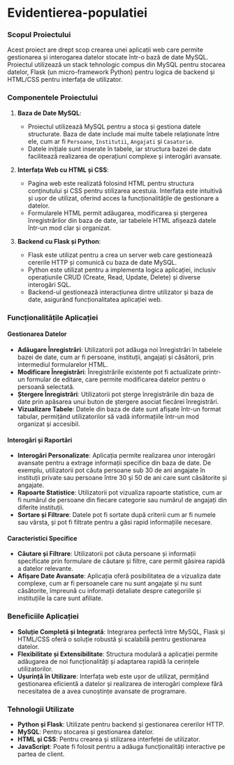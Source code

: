 # Evidentierea-populatiei

### Scopul Proiectului

Acest proiect are drept scop crearea unei aplicații web care permite gestionarea și interogarea datelor stocate într-o bază de date MySQL. Proiectul utilizează un stack tehnologic compus din MySQL pentru stocarea datelor, Flask (un micro-framework Python) pentru logica de backend și HTML/CSS pentru interfața de utilizator.

### Componentele Proiectului

1. **Baza de Date MySQL**:
   - Proiectul utilizează MySQL pentru a stoca și gestiona datele structurate. Baza de date include mai multe tabele relaționate între ele, cum ar fi `Persoane`, `Institutii`, `Angajati` și `Casatorie`.
   - Datele inițiale sunt inserate în tabele, iar structura bazei de date facilitează realizarea de operațiuni complexe și interogări avansate.

2. **Interfața Web cu HTML și CSS**:
   - Pagina web este realizată folosind HTML pentru structura conținutului și CSS pentru stilizarea acestuia. Interfața este intuitivă și ușor de utilizat, oferind acces la funcționalitățile de gestionare a datelor.
   - Formularele HTML permit adăugarea, modificarea și ștergerea înregistrărilor din baza de date, iar tabelele HTML afișează datele într-un mod clar și organizat.

3. **Backend cu Flask și Python**:
   - Flask este utilizat pentru a crea un server web care gestionează cererile HTTP și comunică cu baza de date MySQL.
   - Python este utilizat pentru a implementa logica aplicației, inclusiv operațiunile CRUD (Create, Read, Update, Delete) și diverse interogări SQL.
   - Backend-ul gestionează interacțiunea dintre utilizator și baza de date, asigurând funcționalitatea aplicației web.

### Funcționalitățile Aplicației

#### Gestionarea Datelor

- **Adăugare Înregistrări**: Utilizatorii pot adăuga noi înregistrări în tabelele bazei de date, cum ar fi persoane, instituții, angajați și căsătorii, prin intermediul formularelor HTML.
- **Modificare Înregistrări**: Înregistrările existente pot fi actualizate printr-un formular de editare, care permite modificarea datelor pentru o persoană selectată.
- **Ștergere Înregistrări**: Utilizatorii pot șterge înregistrările din baza de date prin apăsarea unui buton de ștergere asociat fiecărei înregistrări.
- **Vizualizare Tabele**: Datele din baza de date sunt afișate într-un format tabular, permițând utilizatorilor să vadă informațiile într-un mod organizat și accesibil.

#### Interogări și Raportări

- **Interogări Personalizate**: Aplicația permite realizarea unor interogări avansate pentru a extrage informații specifice din baza de date. De exemplu, utilizatorii pot căuta persoane sub 30 de ani angajate în instituții private sau persoane între 30 și 50 de ani care sunt căsătorite și angajate.
- **Rapoarte Statistice**: Utilizatorii pot vizualiza rapoarte statistice, cum ar fi numărul de persoane din fiecare categorie sau numărul de angajați din diferite instituții.
- **Sortare și Filtrare**: Datele pot fi sortate după criterii cum ar fi numele sau vârsta, și pot fi filtrate pentru a găsi rapid informațiile necesare.

#### Caracteristici Specifice

- **Căutare și Filtrare**: Utilizatorii pot căuta persoane și informații specificate prin formulare de căutare și filtre, care permit găsirea rapidă a datelor relevante.
- **Afișare Date Avansate**: Aplicația oferă posibilitatea de a vizualiza date complexe, cum ar fi persoanele care nu sunt angajate și nu sunt căsătorite, împreună cu informații detaliate despre categoriile și instituțiile la care sunt afiliate.

### Beneficiile Aplicației

- **Soluție Completă și Integrată**: Integrarea perfectă între MySQL, Flask și HTML/CSS oferă o soluție robustă și scalabilă pentru gestionarea datelor.
- **Flexibilitate și Extensibilitate**: Structura modulară a aplicației permite adăugarea de noi funcționalități și adaptarea rapidă la cerințele utilizatorilor.
- **Ușurință în Utilizare**: Interfața web este ușor de utilizat, permițând gestionarea eficientă a datelor și realizarea de interogări complexe fără necesitatea de a avea cunoștințe avansate de programare.

### Tehnologii Utilizate

- **Python și Flask**: Utilizate pentru backend și gestionarea cererilor HTTP.
- **MySQL**: Pentru stocarea și gestionarea datelor.
- **HTML și CSS**: Pentru crearea și stilizarea interfeței de utilizator.
- **JavaScript**: Poate fi folosit pentru a adăuga funcționalități interactive pe partea de client.

